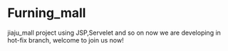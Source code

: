 # Furning_mall
jiaju_mall project using JSP,Servelet and so on
now we are developing in hot-fix branch, welcome to join us now!
